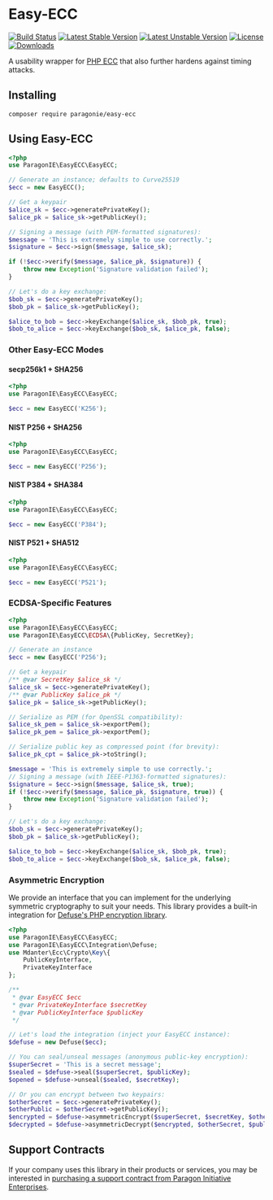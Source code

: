 # Easy-ECC

[![Build Status](https://github.com/paragonie/easy-ecc/actions/workflows/ci.yml/badge.svg)](https://github.com/paragonie/easy-ecc/actions)
[![Latest Stable Version](https://poser.pugx.org/paragonie/easy-ecc/v/stable)](https://packagist.org/packages/paragonie/easy-ecc)
[![Latest Unstable Version](https://poser.pugx.org/paragonie/easy-ecc/v/unstable)](https://packagist.org/packages/paragonie/easy-ecc)
[![License](https://poser.pugx.org/paragonie/easy-ecc/license)](https://packagist.org/packages/paragonie/easy-ecc)
[![Downloads](https://img.shields.io/packagist/dt/paragonie/easy-ecc.svg)](https://packagist.org/packages/paragonie/easy-ecc)

A usability wrapper for [PHP ECC](https://github.com/paragonie/phpecc)
that also further hardens against timing attacks.

## Installing

```
composer require paragonie/easy-ecc
```

## Using Easy-ECC

```php
<?php
use ParagonIE\EasyECC\EasyECC;

// Generate an instance; defaults to Curve25519
$ecc = new EasyECC();

// Get a keypair
$alice_sk = $ecc->generatePrivateKey();
$alice_pk = $alice_sk->getPublicKey();

// Signing a message (with PEM-formatted signatures):
$message = 'This is extremely simple to use correctly.';
$signature = $ecc->sign($message, $alice_sk);

if (!$ecc->verify($message, $alice_pk, $signature)) {
    throw new Exception('Signature validation failed');
}

// Let's do a key exchange:
$bob_sk = $ecc->generatePrivateKey();
$bob_pk = $alice_sk->getPublicKey();

$alice_to_bob = $ecc->keyExchange($alice_sk, $bob_pk, true);
$bob_to_alice = $ecc->keyExchange($bob_sk, $alice_pk, false);
```

### Other Easy-ECC Modes

#### secp256k1 + SHA256

```php
<?php
use ParagonIE\EasyECC\EasyECC;

$ecc = new EasyECC('K256');
```

#### NIST P256 + SHA256

```php
<?php
use ParagonIE\EasyECC\EasyECC;

$ecc = new EasyECC('P256');
```

#### NIST P384 + SHA384

```php
<?php
use ParagonIE\EasyECC\EasyECC;

$ecc = new EasyECC('P384');
```

#### NIST P521 + SHA512

```php
<?php
use ParagonIE\EasyECC\EasyECC;

$ecc = new EasyECC('P521');
```

### ECDSA-Specific Features

```php
<?php
use ParagonIE\EasyECC\EasyECC;
use ParagonIE\EasyECC\ECDSA\{PublicKey, SecretKey};

// Generate an instance
$ecc = new EasyECC('P256');

// Get a keypair
/** @var SecretKey $alice_sk */
$alice_sk = $ecc->generatePrivateKey();
/** @var PublicKey $alice_pk */
$alice_pk = $alice_sk->getPublicKey();

// Serialize as PEM (for OpenSSL compatibility):
$alice_sk_pem = $alice_sk->exportPem();
$alice_pk_pem = $alice_pk->exportPem();

// Serialize public key as compressed point (for brevity):
$alice_pk_cpt = $alice_pk->toString();

$message = 'This is extremely simple to use correctly.';
// Signing a message (with IEEE-P1363-formatted signatures):
$signature = $ecc->sign($message, $alice_sk, true);
if (!$ecc->verify($message, $alice_pk, $signature, true)) {
    throw new Exception('Signature validation failed');
}

// Let's do a key exchange:
$bob_sk = $ecc->generatePrivateKey();
$bob_pk = $alice_sk->getPublicKey();

$alice_to_bob = $ecc->keyExchange($alice_sk, $bob_pk, true);
$bob_to_alice = $ecc->keyExchange($bob_sk, $alice_pk, false);
```

### Asymmetric Encryption

We provide an interface that you can implement for the underlying symmetric
cryptography to suit your needs. This library provides a built-in integration
for [Defuse's PHP encryption library](https://github.com/defuse/php-encryption).

```php
<?php
use ParagonIE\EasyECC\EasyECC;
use ParagonIE\EasyECC\Integration\Defuse;
use Mdanter\Ecc\Crypto\Key\{
    PublicKeyInterface,
    PrivateKeyInterface
};

/**
 * @var EasyECC $ecc
 * @var PrivateKeyInterface $secretKey
 * @var PublicKeyInterface $publicKey
 */

// Let's load the integration (inject your EasyECC instance):
$defuse = new Defuse($ecc);

// You can seal/unseal messages (anonymous public-key encryption):
$superSecret = 'This is a secret message';
$sealed = $defuse->seal($superSecret, $publicKey);
$opened = $defuse->unseal($sealed, $secretKey);

// Or you can encrypt between two keypairs:
$otherSecret = $ecc->generatePrivateKey();
$otherPublic = $otherSecret->getPublicKey();
$encrypted = $defuse->asymmetricEncrypt($superSecret, $secretKey, $otherPublic);
$decrypted = $defuse->asymmetricDecrypt($encrypted, $otherSecret, $publicKey);
```

## Support Contracts

If your company uses this library in their products or services, you may be
interested in [purchasing a support contract from Paragon Initiative Enterprises](https://paragonie.com/enterprise).
